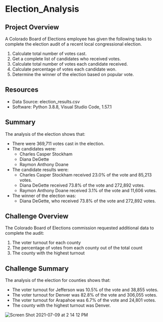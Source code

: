 # Election_Analysis
## Project Overview
A Colorado Board of Elections employee has given the following tasks to complete the election audit of a recent local congressional election.
  1. Calculate total number of votes cast.
  2. Get a complete list of candidates who received votes.
  3. Calculate total number of votes each candidate received.
  4. Calculate percentage of votes each candidate won.
  5. Determine the winner of the election based on popular vote.

## Resources
  * Data Source: election_results.csv
  * Software: Python 3.8.8, Visual Studio Code, 1.57.1

## Summary
The analysis of the election shows that:
  * There were 369,711 votes cast in the election.
  * The candidates were:
    * Charles Casper Stockham
    * Diana DeGette
    * Raymon Anthony Doane
  * The candidate results were:
    * Charles Casper Stockham received 23.0% of the vote and 85,213 votes.
    * Diana DeGette received 73.8% of the vote and 272,892 votes.
    * Raymon Anthony Doane received 3.1% of the vote and 11,606 votes.
  * The winner of the election was: 
    * Diana DeGette, who received 73.8% of the vote and 272,892 votes.

## Challenge Overview
The Colorado Board of Elections commission requested additional data to complete the audit:
  1. The voter turnout for each county
  2. The percentage of votes from each county out of the total count
  3. The county with the highest turnout

## Challenge Summary
The analysis of the election for counties shows that:
  * The voter turnout for Jefferson was 10.5% of the vote and 38,855 votes.
  * The voter turnout for Denver was 82.8% of the vote and 306,055 votes.
  * The voter turnout for Arapahoe was 6.7% of the vote and 24,801 votes.
  * The county with the highest turnout was Denver.

![Screen Shot 2021-07-09 at 2 14 12 PM](https://user-images.githubusercontent.com/60943801/125127734-9a2f4b00-e0c2-11eb-9677-1d7904775ba1.png)
